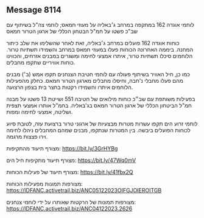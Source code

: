 ## Message 8114

לוחמי אוגדה 162 במתקפה במרחב ג׳באליה על מעוזי חמאס; לוחמי צה"ל בשיתוף עם שב"כ פשטו על חמ"ל הבטחון הכללי של ארגון הטרור חמאס

כוחות אוגדה 162 פועלים במרחב ג׳באליה, זאת לאחר שהשלימו את שלב כיתור המחנה. ביממה האחרונה הכוחות פעלו במעוזי חמאס במרחב והשמידו תשתיות טרור. הלוחמים סיכלו תשתיות טרור, איתרו אמצעי לחימה ומשגרים במבנים אזרחים, והכווינו כוחות אוויריים שתקפו מחבלים.

כמו כן, חיל האוויר בשיתוף פעולה עם לוחמי חטיבת הצנחנים תקפו אמש (ב׳) מבנים מהם פעלו מחבלי נ'חבה, וחיסלו מחבלים מארגון הטרור חמאס. כחלק מהפעילות הלוחמים איתרו והשמידו רקטות בחצר בית בצפון הרצועה.

בפעילות משותפת עם שב״כ כוחות מילואים של חטיבה 551 ושייטת 13 פשטו על מבנה חמ"ל הביטחון הכללי של ארגון הטרור חמאס בג'באליה. בחמ"ל אותרו אמצעי תצפית ושליטה, אמצעי לחימה ומפות.

לוחמי זרוע הים תקפו עשרות מטרות מבצעיות של ארגוני טרור ברצועת עזה, לטובת סיוע לכוחות הפועלים ביבשה. בין המטרות שנתקפו, מבנים שמהם המחבלים ניהלו לחימה וירו פצצות מרגמה.

מצורף תיעוד מהתקיפות: https://bit.ly/3GrHYBg

מצורף תיעוד מתקיפות חיל הים: https://bit.ly/47Wq0mV

מצורף תיעוד של פעילות הכוחות: https://bit.ly/41fbx2Q

מצורפות תמונות מפעילות הכוחות: https://IDFANC.activetrail.biz/ANC05122023OIFGJOIEROITGB

מצורפות תמונות של הרקטות שאותרו על ידי לוחמי צנחנים: https://IDFANC.activetrail.biz/ANC04122023.2626

